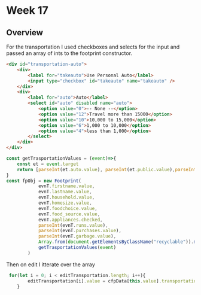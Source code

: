 # Week 17

## Overview

For the transportation I used checkboxes and selects for the input and passed an array of ints to the footprint constructor.

```html
<div id="transportation-auto">
	<div>
		<label for="takeauto">Use Personal Auto</label>
		<input type="checkbox" id="takeauto" name="takeauto" />
	</div>
	<div>
		<label for="auto">Auto</label>
		<select id="auto" disabled name="auto">
			<option value="0">-- None --</option>
			<option value="12">Travel more than 15000</option>
			<option value="10">10,000 to 15,000</option>
			<option value="6">1,000 to 10,000</option>
			<option value="4">less than 1,000</option>
		</select>
	</div>
</div>
```

```js
const getTrasportationValues = (event)=>{
	const et = event.target
	return [parseInt(et.auto.value), parseInt(et.public.value),parseInt(et.flights.value)]
}
const fpObj = new Footprint(
			evnT.firstname.value,
			evnT.lastname.value,
			evnT.household.value,
			evnT.homesize.value,
			evnT.foodchoice.value,
			evnT.food_source.value,
            evnT.appliances.checked,
            parseInt(evnT.runs.value),
			parseInt(evnT.purchases.value),
			parseInt(evnT.garbage.value),
			Array.from(document.getElementsByClassName("recyclable")).map(input=> input.checked),
			getTrasportationValues(event)
		)
```
Then on edit I itterate over the array

```js
 for(let i = 0; i < editTransportation.length; i++){
        editTransportation[i].value = cfpData[this.value].transportation[i]
    }

```